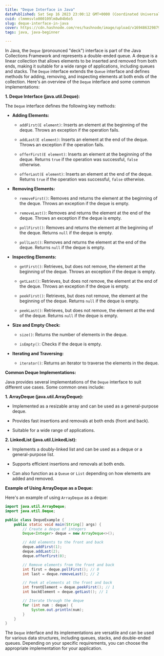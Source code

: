 ```yaml
---
title: "Deque Interface in Java"
datePublished: Sat Sep 16 2023 23:00:12 GMT+0000 (Coordinated Universal Time)
cuid: clmmmsvlo000109lm8w04b6o5
slug: deque-interface-in-java
cover: https://cdn.hashnode.com/res/hashnode/image/upload/v1694863298799/95354e06-1593-4aca-a946-2eccebe04fd2.png
tags: java, java-beginner

---
```


In Java, the `Deque` (pronounced "deck") interface is part of the Java Collections Framework and represents a double-ended queue. A deque is a linear collection that allows elements to be inserted and removed from both ends, making it suitable for a wide range of applications, including queues and stacks. The `Deque` interface extends the `Queue` interface and defines methods for adding, removing, and inspecting elements at both ends of the collection. Here's an overview of the `Deque` interface and some common implementations:

**1\. Deque Interface (java.util.Deque):**

The `Deque` interface defines the following key methods:

* **Adding Elements:**
    
    * `addFirst(E element)`: Inserts an element at the beginning of the deque. Throws an exception if the operation fails.
        
    * `addLast(E element)`: Inserts an element at the end of the deque. Throws an exception if the operation fails.
        
    * `offerFirst(E element)`: Inserts an element at the beginning of the deque. Returns `true` if the operation was successful, `false` otherwise.
        
    * `offerLast(E element)`: Inserts an element at the end of the deque. Returns `true` if the operation was successful, `false` otherwise.
        
* **Removing Elements:**
    
    * `removeFirst()`: Removes and returns the element at the beginning of the deque. Throws an exception if the deque is empty.
        
    * `removeLast()`: Removes and returns the element at the end of the deque. Throws an exception if the deque is empty.
        
    * `pollFirst()`: Removes and returns the element at the beginning of the deque. Returns `null` if the deque is empty.
        
    * `pollLast()`: Removes and returns the element at the end of the deque. Returns `null` if the deque is empty.
        
* **Inspecting Elements:**
    
    * `getFirst()`: Retrieves, but does not remove, the element at the beginning of the deque. Throws an exception if the deque is empty.
        
    * `getLast()`: Retrieves, but does not remove, the element at the end of the deque. Throws an exception if the deque is empty.
        
    * `peekFirst()`: Retrieves, but does not remove, the element at the beginning of the deque. Returns `null` if the deque is empty.
        
    * `peekLast()`: Retrieves, but does not remove, the element at the end of the deque. Returns `null` if the deque is empty.
        
* **Size and Empty Check:**
    
    * `size()`: Returns the number of elements in the deque.
        
    * `isEmpty()`: Checks if the deque is empty.
        
* **Iterating and Traversing:**
    
    * `iterator()`: Returns an iterator to traverse the elements in the deque.
        

**Common Deque Implementations:**

Java provides several implementations of the `Deque` interface to suit different use cases. Some common ones include:

**1\. ArrayDeque (java.util.ArrayDeque):**

* Implemented as a resizable array and can be used as a general-purpose deque.
    
* Provides fast insertions and removals at both ends (front and back).
    
* Suitable for a wide range of applications.
    

**2\. LinkedList (java.util.LinkedList):**

* Implements a doubly-linked list and can be used as a deque or a general-purpose list.
    
* Supports efficient insertions and removals at both ends.
    
* Can also function as a `Queue` or `List` depending on how elements are added and removed.
    

**Example of Using ArrayDeque as a Deque:**

Here's an example of using `ArrayDeque` as a deque:

```java
import java.util.ArrayDeque;
import java.util.Deque;

public class DequeExample {
    public static void main(String[] args) {
        // Create a deque of integers
        Deque<Integer> deque = new ArrayDeque<>();

        // Add elements to the front and back
        deque.addFirst(1);
        deque.addLast(2);
        deque.offerFirst(0);

        // Remove elements from the front and back
        int first = deque.pollFirst(); // 0
        int last = deque.removeLast(); // 2

        // Peek at elements at the front and back
        int frontElement = deque.peekFirst(); // 1
        int backElement = deque.getLast(); // 1

        // Iterate through the deque
        for (int num : deque) {
            System.out.println(num);
        }
    }
}
```

The `Deque` interface and its implementations are versatile and can be used for various data structures, including queues, stacks, and double-ended queues. Depending on your specific requirements, you can choose the appropriate implementation for your application.
